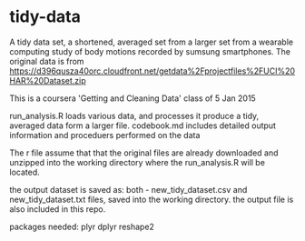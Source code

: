 # tidy-data
A tidy data set, a shortened, averaged set from a larger set from a wearable computing study of body motions recorded by sumsung smartphones. The original data is from https://d396qusza40orc.cloudfront.net/getdata%2Fprojectfiles%2FUCI%20HAR%20Dataset.zip 

This is a coursera 'Getting and Cleaning Data' class of 5 Jan 2015

run_analysis.R loads various data, and processes it produce a tidy, averaged data form a larger file. 
codebook.md includes detailed output information and proceduers performed on the data

The r file assume that that the original files are already downloaded and unzipped into the working directory where the run_analysis.R will be located. 

the output dataset is saved as: both - new_tidy_dataset.csv and new_tidy_dataset.txt files, saved into the working directory. 
the output file is also included in this repo.

packages needed:
plyr
dplyr
reshape2

